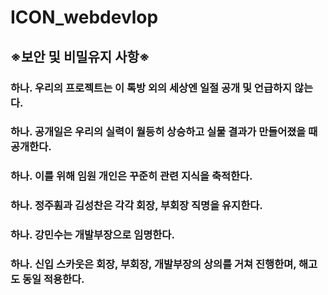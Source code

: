 # ICON_webdevlop
## ※보안 및 비밀유지 사항※
### 하나. 우리의 프로젝트는 이 톡방 외의 세상엔 일절 공개 및 언급하지 않는다.
### 하나. 공개일은 우리의 실력이 월등히 상승하고 실물 결과가 만들어졌을 때 공개한다.
### 하나. 이를 위해 임원 개인은 꾸준히 관련 지식을 축적한다.
### 하나. 정주훤과 김성찬은 각각 회장, 부회장 직명을 유지한다.
### 하나. 강민수는 개발부장으로 임명한다.
### 하나. 신입 스카웃은 회장, 부회장, 개발부장의 상의를 거쳐 진행한며, 해고도 동일 적용한다.